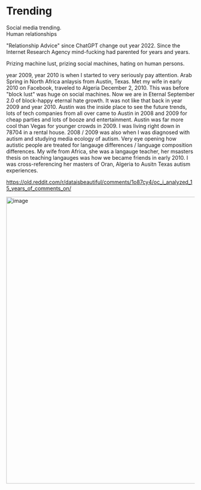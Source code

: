 # Trending

Social media trending.    
Human relationships   

"Relationship Advice" since ChatGPT change out year 2022. Since the Internet Research Agency mind-fucking had parented for years and years.

Prizing machine lust, prizing social machines, hating on human persons.

year 2009, year 2010 is when I started to very seriously pay attention. Arab Spring in North Africa anlaysis from Austin, Texas. Met my wife in early 2010 on Facebook, traveled to Algeria December 2, 2010. This was before "block lust" was huge on social machines. Now we are in Eternal September 2.0 of block-happy eternal hate growth. It was not like that back in year 2009 and year 2010. Austin was the inside place to see the future trends, lots of tech companies from all over came to Austin in 2008 and 2009 for cheap parties and lots of booze and entertainment. Austin was far more cool than Vegas for younger crowds in 2009. I was living right down in 78704 in a rental house. 2008 / 2009 was also when I was diagnosed with autism and studying media ecology of autism. Very eye opening how autistic people are treated for langauge differences / language composition differences. My wife from Africa, she was a langauge teacher, her msasters thesis on teaching langauges was how we became friends in early 2010. I was cross-referencing her masters of Oran, Algeria to Ausitn Texas autism experiences.

https://old.reddit.com/r/dataisbeautiful/comments/1o87cy4/oc_i_analyzed_15_years_of_comments_on/

<img width="844" height="767" alt="image" src="https://github.com/user-attachments/assets/0cf276eb-cf64-4284-83c5-a84b370833dc" />
